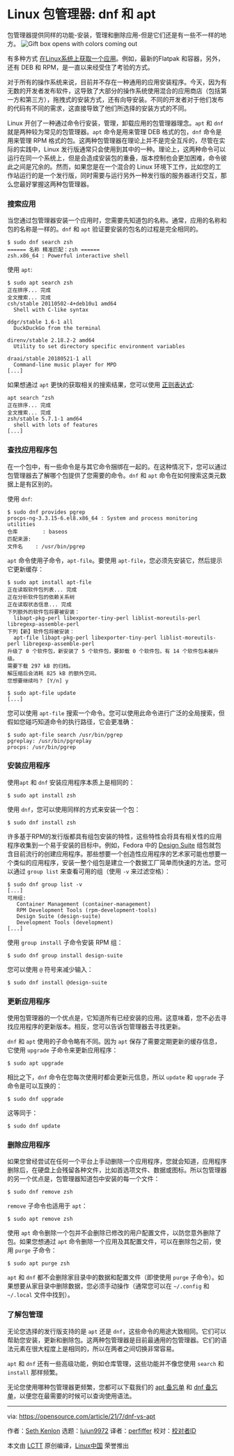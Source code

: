 [#]: subject: (Linux package managers: dnf vs apt)
[#]: via: (https://opensource.com/article/21/7/dnf-vs-apt)
[#]: author: (Seth Kenlon https://opensource.com/users/seth)
[#]: collector: (lujun9972)
[#]: translator: (perfiffer )
[#]: reviewer: ( )
[#]: publisher: ( )
[#]: url: ( )

Linux 包管理器: dnf 和 apt
======
包管理器提供同样的功能-安装，管理和删除应用-但是它们还是有一些不一样的地方。
![Gift box opens with colors coming out][1]

有多种方式 [在Linux系统上获取一个应用][2]。例如，最新的Flatpak 和容器，另外，还有 DEB 和 RPM，是一直以来经受住了考验的方式。

对于所有的操作系统来说，目前并不存在一种通用的应用安装程序。今天，因为有无数的开发者发布软件，这导致了大部分的操作系统使用混合的应用商店（包括第一方和第三方），拖拽式的安装方式，还有向导安装。不同的开发者对于他们发布的代码有不同的需求，这直接导致了他们所选择的安装方式的不同。

Linux 开创了一种通过命令行安装，管理，卸载应用的包管理器理念。`apt` 和 `dnf` 就是两种较为常见的包管理器。`apt` 命令是用来管理 DEB 格式的包，`dnf` 命令是用来管理 RPM 格式的包。这两种包管理器在理论上并不是完全互斥的，尽管在实际的实践中，Linux 发行版通常只会使用到其中的一种。理论上，这两种命令可以运行在同一个系统上，但是会造成安装包的重叠，版本控制也会更加困难，命令彼此之间是冗余的。然而，如果您是在一个混合的 Linux 环境下工作，比如您的工作站运行的是一个发行版，同时需要与运行另外一种发行版的服务器进行交互，那么您最好掌握这两种包管理器。

### 搜索应用

当您通过包管理器安装一个应用时，您需要先知道包的名称。通常，应用的名称和包的名称是一样的。`dnf` 和 `apt` 验证要安装的包名的过程是完全相同的。

```
$ sudo dnf search zsh
====== 名称 精准匹配：zsh ======
zsh.x86_64 : Powerful interactive shell
```

使用 `apt`:

```
$ sudo apt search zsh
正在排序... 完成
全文搜索... 完成
csh/stable 20110502-4+deb10u1 amd64
  Shell with C-like syntax

ddgr/stable 1.6-1 all
  DuckDuckGo from the terminal

direnv/stable 2.18.2-2 amd64
  Utility to set directory specific environment variables

draai/stable 20180521-1 all
  Command-line music player for MPD
[...]
```

如果想通过 `apt` 更快的获取相关的搜索结果，您可以使用 [正则表达式][3]:

```
apt search ^zsh
正在排序... 完成
全文搜索... 完成
zsh/stable 5.7.1-1 amd64
  shell with lots of features
[...]
```

### 查找应用程序包
在一个包中，有一些命令是与其它命令捆绑在一起的。在这种情况下，您可以通过包管理器去了解哪个包提供了您需要的命令。`dnf` 和 `apt` 命令在如何搜索这类元数据上是有区别的。

使用 `dnf`:

```
$ sudo dnf provides pgrep
procps-ng-3.3.15-6.el8.x86_64 : System and process monitoring utilities
仓库        : baseos
匹配来源:
文件名    : /usr/bin/pgrep
```

`apt` 命令使用子命令，`apt-file`。要使用 `apt-file`，您必须先安装它，然后提示它更新缓存：

```
$ sudo apt install apt-file
正在读取软件包列表... 完成
正在分析软件包的依赖关系树      
正在读取状态信息... 完成
下列额外的软件包将要被安装：
  libapt-pkg-perl libexporter-tiny-perl liblist-moreutils-perl libregexp-assemble-perl
下列【新】软件包将被安装：
  apt-file libapt-pkg-perl libexporter-tiny-perl liblist-moreutils-perl libregexp-assemble-perl
升级了 0 个软件包，新安装了 5 个软件包，要卸载 0 个软件包，有 14 个软件包未被升级。
需要下载 297 kB 的归档。
解压缩后会消耗 825 kB 的额外空间。
您想要继续吗？ [Y/n] y

$ sudo apt-file update
[...]
```

您可以使用 `apt-file` 搜索一个命令。您可以使用此命令进行广泛的全局搜索，但假如您碰巧知道命令的执行路径，它会更准确：

```
$ sudo apt-file search /usr/bin/pgrep
pgreplay: /usr/bin/pgreplay              
procps: /usr/bin/pgrep
```

### 安装应用程序

使用`apt` 和 `dnf` 安装应用程序本质上是相同的：

```
$ sudo apt install zsh
```

使用 `dnf`，您可以使用同样的方式来安装一个包：

```
$ sudo dnf install zsh
```

许多基于RPM的发行版都具有组包安装的特性，这些特性会将具有相关性的应用程序收集到一个易于安装的目标中。例如，Fedora 中的 [Design Suite][4] 组包就包含目前流行的创建应用程序。那些想要一个创造性应用程序的艺术家可能也想要一个类似的应用程序，安装一整个组包是建立一个数据工厂简单而快速的方法。您可以通过 `group list` 来查看可用的组（使用 `-v` 来过滤空格）：

```
$ sudo dnf group list -v
[...]
可用组:
   Container Management (container-management)
   RPM Development Tools (rpm-development-tools)
   Design Suite (design-suite)
   Development Tools (development)
[...]
```

使用 `group install` 子命令安装 RPM 组：

```
$ sudo dnf group install design-suite
```

您可以使用 `@` 符号来减少输入：

```
$ sudo dnf install @design-suite
```

### 更新应用程序

使用包管理器的一个优点是，它知道所有已经安装的应用。这意味着，您不必去寻找应用程序的更新版本。相反，您可以告诉包管理器去寻找更新。

`dnf` 和 `apt` 使用的子命令略有不同。因为 `apt` 保存了需要定期更新的缓存信息，它使用 `upgrade` 子命令来更新应用程序：

```
$ sudo apt upgrade
```

相比之下，`dnf` 命令在您每次使用时都会更新元信息，所以 `update` 和 `upgrade` 子命令是可以互换的： 

```
$ sudo dnf upgrade
```

这等同于：

```
$ sudo dnf update
```

### 删除应用程序

如果您曾经尝试在任何一个平台上手动删除一个应用程序，您就会知道，应用程序删除后，在硬盘上会残留各种文件，比如首选项文件、数据或图标。所以包管理器的另一个优点是，包管理器知道包中安装的每一个文件：

```
$ sudo dnf remove zsh
```

`remove` 子命令也适用于 `apt`：

```
$ sudo apt remove zsh
```

使用 `apt` 命令删除一个包并不会删除已修改的用户配置文件，以防您意外删除了包。如果您想通过 `apt` 命令删除一个应用及其配置文件，可以在删除包之前，使用 `purge` 子命令：

```
$ sudo apt purge zsh
```

`apt` 和 `dnf` 都不会删除家目录中的数据和配置文件（即使使用 `purge` 子命令）。如果想要从家目录中删除数据，您必须手动操作（通常您可以在 `~/.config` 和 `~/.local` 文件中找到）。

### 了解包管理

无论您选择的发行版支持的是 `apt` 还是 `dnf`，这些命令的用途大致相同。它们可以帮助您安装，更新和删除包。这两种包管理器是目前最通用的包管理器。它们的语法元素在很大程度上是相同的，所以在两者之间切换非常容易。

`apt` 和 `dnf` 还有一些高级功能，例如仓库管理，这些功能并不像您使用 `search` 和 `install` 那样频繁。

无论您使用哪种包管理器更频繁，您都可以下载我们的 [apt 备忘单][5] 和 [dnf 备忘单][6]，以便您在最需要的时候可以查询使用语法。

--------------------------------------------------------------------------------

via: https://opensource.com/article/21/7/dnf-vs-apt

作者：[Seth Kenlon][a]
选题：[lujun9972][b]
译者：[perfiffer](https://github.com/perfiffer)
校对：[校对者ID](https://github.com/校对者ID)

本文由 [LCTT](https://github.com/LCTT/TranslateProject) 原创编译，[Linux中国](https://linux.cn/) 荣誉推出

[a]: https://opensource.com/users/seth
[b]: https://github.com/lujun9972
[1]: https://opensource.com/sites/default/files/styles/image-full-size/public/lead-images/OSDC_gift_giveaway_box_520x292.png?itok=w1YQhNH1 (Gift box opens with colors coming out)
[2]: https://opensource.com/article/18/1/how-install-apps-linux
[3]: https://opensource.com/article/18/5/getting-started-regular-expressions
[4]: https://labs.fedoraproject.org/en/design-suite/
[5]: https://opensource.com/downloads/apt-cheat-sheet
[6]: https://opensource.com/downloads/dnf-cheat-sheet
